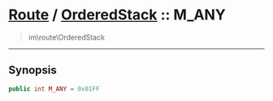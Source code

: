 # [Route](route.md) / [OrderedStack](route-OrderedStack.md) :: M_ANY
 > im\route\OrderedStack
____

## Synopsis
```php
public int M_ANY = 0x01FF
```
